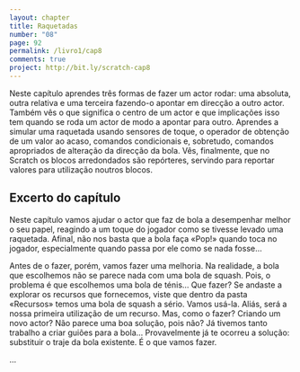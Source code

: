 ```yaml
---
layout: chapter
title: Raquetadas
number: "08"
page: 92
permalink: /livro1/cap8
comments: true
project: http://bit.ly/scratch-cap8
---
```

Neste capítulo aprendes três formas de fazer um actor rodar: uma absoluta, outra relativa e uma terceira fazendo-o apontar em direcção a outro actor. Também vês o que significa o centro de um actor e que implicações isso tem quando se roda um actor de modo a apontar para outro. Aprendes a simular uma raquetada usando sensores de toque, o operador de obtenção de um valor ao acaso, comandos condicionais e, sobretudo, comandos apropriados de alteração da direcção da bola. Vês, finalmente, que no Scratch os blocos arredondados são repórteres, servindo para reportar valores para utilização noutros blocos.

## Excerto do capítulo

Neste capítulo vamos ajudar o actor que faz de bola a desempenhar melhor o seu papel, reagindo a um toque do jogador como se tivesse levado uma raquetada. Afinal, não nos basta que a bola faça «Pop!» quando toca no jogador, especialmente quando passa por ele como se nada fosse…

Antes de o fazer, porém, vamos fazer uma melhoria. Na realidade, a bola que escolhemos não se parece nada com uma bola de squash. Pois, o problema é que escolhemos uma bola de ténis… Que fazer? Se andaste a explorar os recursos que fornecemos, viste que dentro da pasta «Recursos» temos uma bola de squash a sério. Vamos usá-la. Aliás, será a nossa primeira utilização de um recurso. Mas, como o fazer? Criando um novo actor? Não parece uma boa solução, pois não? Já tivemos tanto trabalho a criar guiões para a bola… Provavelmente já te ocorreu a solução: substituir o traje da bola existente. É o que vamos fazer.

…